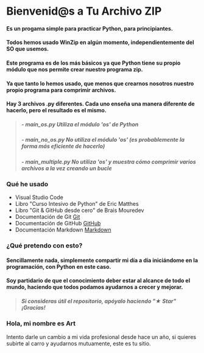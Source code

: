 # Bienvenid@s a Tu Archivo ZIP

#### Es un progama simple para practicar Python, para principiantes.

#### Todos hemos usado WinZip en algún momento, independientemente del SO que usemos.
#### Este programa es de los más básicos ya que Python tiene su propio módulo que nos permite crear nuestro programa zip.

#### Ya que tanto lo hemos usado, que menos que crearnos nosotros nuestro propio programa para comprimir archivos.

#### Hay 3 archivos .py diferentes. Cada uno enseña una manera diferente de hacerlo, pero el resultado es el mismo.

 > ##### - main_os.py Utiliza el módulo 'os' de Python
 > ##### - main_no_os.py No utiliza el módulo 'os' (es probablemente la forma más eficiente de hacerlo)
 > ##### - main_multiple.py No utiliza 'os' y muestra cómo comprimir varios archivos a la vez creando un bucle

### Qué he usado

 - Visual Studio Code
 - Libro "Curso Intesivo de Python" de Eric Matthes
 - Libro "Git & GitHub desde cero" de Brais Mouredev
 - Documentación de Git [Git](https://git-scm.com)
 - Documentación de GitHub [GitHub](https://docs.github.com/es)
 - Documentación Markdown [Markdown](https://markdown.es)

### ¿Qué pretendo con esto?

#### Sencillamente nada, simplemente compartir mi día a día iniciándome en la programación, con Python en este caso. 
#### Soy partidario de que el conocimiento deber estar al alcance de todo el mundo, haciendo que todos podamos ayudarnos a crecer y mejorar.

> ##### Si consideras útil el repositorio, apóyalo haciendo "★ Star" ¡Gracias!

### Hola, mi nombre es Art

Intento darle un cambio a mi vida profesional desde hace un año, si quieres subirte al carro y ayudarnos mutuamente, este es tu sitio.
